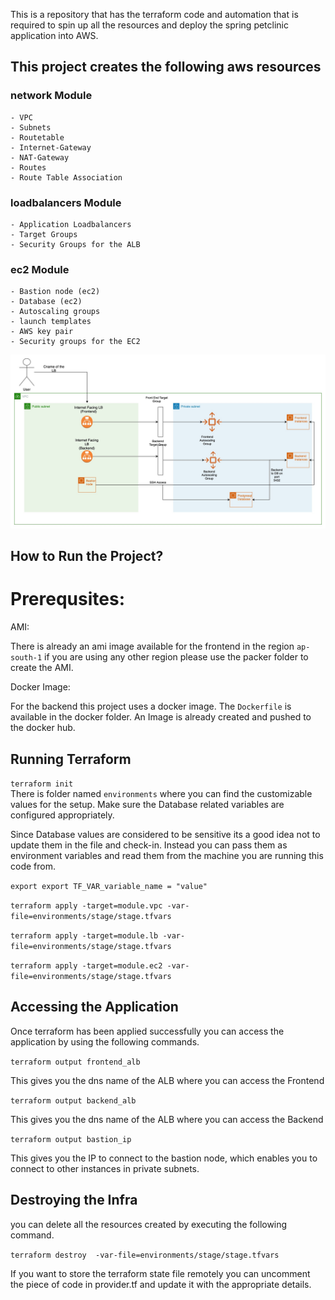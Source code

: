 This is a repository that has the terraform code and automation that is required to spin up all the resources and deploy the spring petclinic application into AWS.
## This project creates the following aws resources

### network Module
    - VPC
    - Subnets 
    - Routetable
    - Internet-Gateway
    - NAT-Gateway
    - Routes
    - Route Table Association

### loadbalancers Module
    - Application Loadbalancers
    - Target Groups
    - Security Groups for the ALB
  
### ec2 Module
    - Bastion node (ec2)
    - Database (ec2)
    - Autoscaling groups
    - launch templates
    - AWS key pair
    - Security groups for the EC2

![Alt text](./petclinic.jpg "Title")


## How to Run the Project?

# Prerequsites:

AMI:

There is already an ami image available for the frontend in the region `ap-south-1` if you are using any other region please use the packer folder to create the AMI.

Docker Image:

For the backend this project uses a docker image. The `Dockerfile` is available in the docker folder. An Image is already created and pushed to the docker hub.

## Running Terraform

`terraform init` <br>
There is folder named `environments` where you can find the customizable values for the setup. Make sure the Database related variables are configured appropriately.

Since Database values are considered to be sensitive its a good idea not to update them in the file and check-in. Instead you can pass them as environment variables and read them from the machine you are running this code from.

`export export TF_VAR_variable_name = "value"`

`terraform apply -target=module.vpc -var-file=environments/stage/stage.tfvars` <br>

`terraform apply -target=module.lb -var-file=environments/stage/stage.tfvars`  <br>

`terraform apply -target=module.ec2 -var-file=environments/stage/stage.tfvars`  <br>

## Accessing the Application

Once terraform has been applied successfully you can access the application by using the following commands.

`terraform output frontend_alb`

This gives you the dns name of the ALB where you can access the Frontend


`terraform output backend_alb`

This gives you the dns name of the ALB where you can access the Backend


`terraform output bastion_ip`

This gives you the IP to connect to the bastion node, which enables you to connect to other instances in private subnets.

## Destroying the Infra

you can delete all the resources created by executing the following command.

`terraform destroy  -var-file=environments/stage/stage.tfvars`
  

If you want to store the terraform state file remotely you can uncomment the piece of code in provider.tf and update it with the appropriate details.